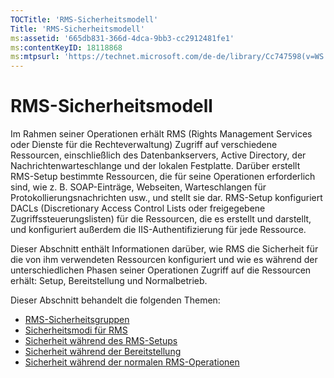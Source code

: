 ```yaml
---
TOCTitle: 'RMS-Sicherheitsmodell'
Title: 'RMS-Sicherheitsmodell'
ms:assetid: '665db831-366d-4dca-9bb3-cc2912481fe1'
ms:contentKeyID: 18118868
ms:mtpsurl: 'https://technet.microsoft.com/de-de/library/Cc747598(v=WS.10)'
---
```


RMS-Sicherheitsmodell
=====================

Im Rahmen seiner Operationen erhält RMS (Rights Management Services oder Dienste für die Rechteverwaltung) Zugriff auf verschiedene Ressourcen, einschließlich des Datenbankservers, Active Directory, der Nachrichtenwarteschlange und der lokalen Festplatte. Darüber erstellt RMS-Setup bestimmte Ressourcen, die für seine Operationen erforderlich sind, wie z. B. SOAP-Einträge, Webseiten, Warteschlangen für Protokollierungsnachrichten usw., und stellt sie dar. RMS-Setup konfiguriert DACLs (Discretionary Access Control Lists oder freigegebene Zugriffssteuerungslisten) für die Ressourcen, die es erstellt und darstellt, und konfiguriert außerdem die IIS-Authentifizierung für jede Ressource.

Dieser Abschnitt enthält Informationen darüber, wie RMS die Sicherheit für die von ihm verwendeten Ressourcen konfiguriert und wie es während der unterschiedlichen Phasen seiner Operationen Zugriff auf die Ressourcen erhält: Setup, Bereitstellung und Normalbetrieb.

Dieser Abschnitt behandelt die folgenden Themen:

-   [RMS-Sicherheitsgruppen](https://technet.microsoft.com/25749a83-8c12-48ec-96ad-296d31fd55d4)
-   [Sicherheitsmodi für RMS](https://technet.microsoft.com/d7792293-5bb2-4232-9d48-e81e87ab6219)
-   [Sicherheit während des RMS-Setups](https://technet.microsoft.com/0a3d40b2-f27e-4e63-baff-a9c8433f5f91)
-   [Sicherheit während der Bereitstellung](https://technet.microsoft.com/9f1282c5-5642-4870-a9a4-c3a485f8ff76)
-   [Sicherheit während der normalen RMS-Operationen](https://technet.microsoft.com/98f3d584-6320-4aa1-9959-7133cfdb6df7)